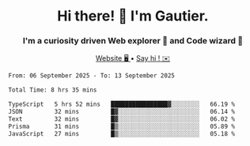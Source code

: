 <h1 align="center">Hi there! 👋 I'm Gautier.</h1>
<h3 align="center">I'm a curiosity driven Web explorer 🚀 and Code wizard 🧙</h3>

<p align="center">
  <a href="https://xisabla.github.io/">Website 🖥️ </a> •
  <a href="mailto:xisabla.dev@gmail.com">Say hi ! ✉️</a>
</p>

<!--START_SECTION:waka-->

```txt
From: 06 September 2025 - To: 13 September 2025

Total Time: 8 hrs 35 mins

TypeScript   5 hrs 52 mins   ████████████████▓░░░░░░░░   66.19 %
JSON         32 mins         █▓░░░░░░░░░░░░░░░░░░░░░░░   06.14 %
Text         32 mins         █▓░░░░░░░░░░░░░░░░░░░░░░░   06.02 %
Prisma       31 mins         █▒░░░░░░░░░░░░░░░░░░░░░░░   05.89 %
JavaScript   27 mins         █▒░░░░░░░░░░░░░░░░░░░░░░░   05.18 %
```

<!--END_SECTION:waka-->
